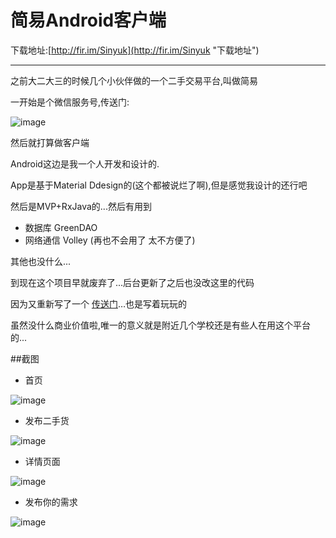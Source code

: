 # 简易Android客户端 #
下载地址:[http://fir.im/Sinyuk](http://fir.im/Sinyuk "下载地址")

---

之前大二大三的时候几个小伙伴做的一个二手交易平台,叫做简易

一开始是个微信服务号,传送门:

![image](https://github.com/80998062/jianyi/raw/master/pic/WechatIMG101.jpeg)

然后就打算做客户端

Android这边是我一个人开发和设计的.

App是基于Material Ddesign的(这个都被说烂了啊),但是感觉我设计的还行吧

然后是MVP+RxJava的...然后有用到

- 数据库 GreenDAO
- 网络通信 Volley (再也不会用了 太不方便了)

其他也没什么...

到现在这个项目早就废弃了...后台更新了之后也没改这里的代码

因为又重新写了一个 [传送门](https://github.com/80998062/jianyi2)…也是写着玩玩的

虽然没什么商业价值啦,唯一的意义就是附近几个学校还是有些人在用这个平台的...


##截图

- 首页

![image](https://github.com/80998062/jianyi/raw/master/pic/pic1.jpg)

- 发布二手货

![image](https://github.com/80998062/jianyi/raw/master/pic/pic2.jpg)


- 详情页面

![image](https://github.com/80998062/jianyi/raw/master/pic/pic3.jpg)

- 发布你的需求

![image](https://github.com/80998062/jianyi/raw/master/pic/pic4.jpg)
